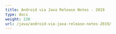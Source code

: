 ```yaml
---
title: Android via Java Release Notes - 2019
type: docs
weight: 220
url: /java/android-via-java-release-notes-2019/
---
```



